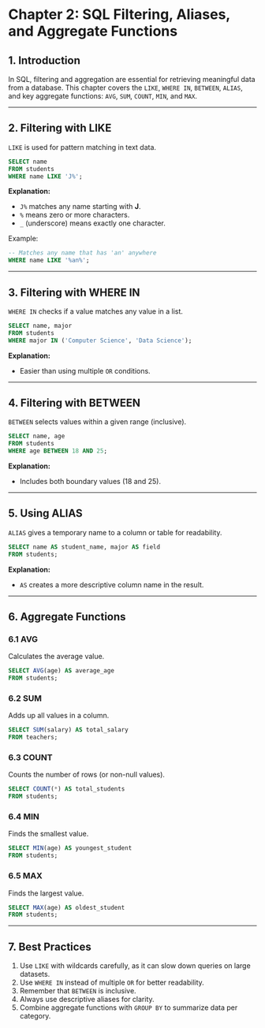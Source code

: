 # **Chapter 2: SQL Filtering, Aliases, and Aggregate Functions**

## **1. Introduction**

In SQL, filtering and aggregation are essential for retrieving meaningful data from a database. This chapter covers the `LIKE`, `WHERE IN`, `BETWEEN`, `ALIAS`, and key aggregate functions: `AVG`, `SUM`, `COUNT`, `MIN`, and `MAX`.

---

## **2. Filtering with LIKE**

`LIKE` is used for pattern matching in text data.

```sql
SELECT name
FROM students
WHERE name LIKE 'J%';
```

**Explanation:**

* `J%` matches any name starting with **J**.
* `%` means zero or more characters.
* `_` (underscore) means exactly one character.

Example:

```sql
-- Matches any name that has 'an' anywhere
WHERE name LIKE '%an%';
```

---

## **3. Filtering with WHERE IN**

`WHERE IN` checks if a value matches any value in a list.

```sql
SELECT name, major
FROM students
WHERE major IN ('Computer Science', 'Data Science');
```

**Explanation:**

* Easier than using multiple `OR` conditions.

---

## **4. Filtering with BETWEEN**

`BETWEEN` selects values within a given range (inclusive).

```sql
SELECT name, age
FROM students
WHERE age BETWEEN 18 AND 25;
```

**Explanation:**

* Includes both boundary values (18 and 25).

---

## **5. Using ALIAS**

`ALIAS` gives a temporary name to a column or table for readability.

```sql
SELECT name AS student_name, major AS field
FROM students;
```

**Explanation:**

* `AS` creates a more descriptive column name in the result.

---

## **6. Aggregate Functions**

### **6.1 AVG**

Calculates the average value.

```sql
SELECT AVG(age) AS average_age
FROM students;
```

### **6.2 SUM**

Adds up all values in a column.

```sql
SELECT SUM(salary) AS total_salary
FROM teachers;
```

### **6.3 COUNT**

Counts the number of rows (or non-null values).

```sql
SELECT COUNT(*) AS total_students
FROM students;
```

### **6.4 MIN**

Finds the smallest value.

```sql
SELECT MIN(age) AS youngest_student
FROM students;
```

### **6.5 MAX**

Finds the largest value.

```sql
SELECT MAX(age) AS oldest_student
FROM students;
```

---

## **7. Best Practices**

1. Use `LIKE` with wildcards carefully, as it can slow down queries on large datasets.
2. Use `WHERE IN` instead of multiple `OR` for better readability.
3. Remember that `BETWEEN` is inclusive.
4. Always use descriptive aliases for clarity.
5. Combine aggregate functions with `GROUP BY` to summarize data per category.
